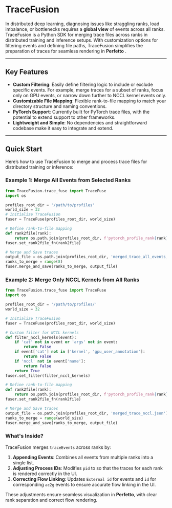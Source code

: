 # TraceFusion

In distributed deep learning, diagnosing issues like straggling ranks, load imbalance, or bottlenecks requires a **global view** of events across all ranks. TraceFusion is a Python SDK for merging trace files across ranks in distributed training and inference setups. With customization options for filtering events and defining file paths, TraceFusion simplifies the preparation of traces for seamless rendering in **Perfetto** .

---

## Key Features

- **Custom Filtering**: Easily define filtering logic to include or exclude specific events. For example, merge traces for a subset of ranks, focus only on GPU events, or narrow down further to NCCL kernel events only.
- **Customizable File Mapping**: Flexible rank-to-file mapping to match your directory structure and naming conventions.
- **PyTorch Support**: Currently built for PyTorch trace files, with the potential to extend support to other frameworks.
- **Lightweight and Simple**: No dependencies and straightforward codebase make it easy to integrate and extend.

---

## Quick Start

Here’s how to use TraceFusion to merge and process trace files for distributed training or inference:

### Example 1: Merge All Events from Selected Ranks

```python
from TraceFusion.trace_fuse import TraceFuse
import os

profiles_root_dir = '/path/to/profiles'
world_size = 32
# Initialize TraceFusion
fuser = TraceFuse(profiles_root_dir, world_size)

# Define rank-to-file mapping
def rank2file(rank):
    return os.path.join(profiles_root_dir, f'pytorch_profile_rank{rank}_step120.json')
fuser.set_rank2file_fn(rank2file)

# Merge and Save traces
output_file = os.path.join(profiles_root_dir, 'merged_trace_all_events_rank0-7.json')
ranks_to_merge = range(8)
fuser.merge_and_save(ranks_to_merge, output_file)
```

### Example 2: Merge Only NCCL Kernels from All Ranks

```python
from TraceFusion.trace_fuse import TraceFuse
import os

profiles_root_dir = '/path/to/profiles/'
world_size = 32

# Initialize TraceFusion
fuser = TraceFuse(profiles_root_dir, world_size)

# Custom filter for NCCL kernels
def filter_nccl_kernels(event):
    if 'cat' not in event or 'args' not in event:
        return False
    if event['cat'] not in ['kernel', 'gpu_user_annotation']:
        return False
    if 'nccl' not in event['name']:
        return False
    return True
fuser.set_filter(filter_nccl_kernels)

# Define rank-to-file mapping
def rank2file(rank):
    return os.path.join(profiles_root_dir, f'pytorch_profile_rank{rank}_step120.json')
fuser.set_rank2file_fn(rank2file)

# Merge and Save traces
output_file = os.path.join(profiles_root_dir, 'merged_trace_nccl.json')
ranks_to_merge = range(world_size)
fuser.merge_and_save(ranks_to_merge, output_file)
```

### What's Inside?

TraceFusion merges `traceEvents` across ranks by:  
1. **Appending Events**: Combines all events from multiple ranks into a single list.   
2. **Adjusting Process IDs**: Modifies `pid` to so that the traces for each rank is rendered correctly in the UI.  
3. **Correcting Flow Linking**: Updates `External id` for events and `id` for corresponding `ac2g` events to ensure accurate flow linking in the UI. 

These adjustments ensure seamless visualization in **Perfetto**, with clear rank separation and correct flow rendering.

